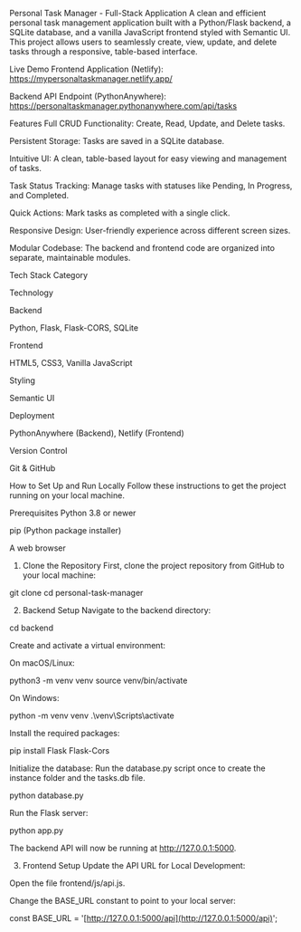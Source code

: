 Personal Task Manager - Full-Stack Application
A clean and efficient personal task management application built with a Python/Flask backend, a SQLite database, and a vanilla JavaScript frontend styled with Semantic UI. This project allows users to seamlessly create, view, update, and delete tasks through a responsive, table-based interface.

Live Demo
Frontend Application (Netlify): https://mypersonaltaskmanager.netlify.app/

Backend API Endpoint (PythonAnywhere): https://personaltaskmanager.pythonanywhere.com/api/tasks

Features
Full CRUD Functionality: Create, Read, Update, and Delete tasks.

Persistent Storage: Tasks are saved in a SQLite database.

Intuitive UI: A clean, table-based layout for easy viewing and management of tasks.

Task Status Tracking: Manage tasks with statuses like Pending, In Progress, and Completed.

Quick Actions: Mark tasks as completed with a single click.

Responsive Design: User-friendly experience across different screen sizes.

Modular Codebase: The backend and frontend code are organized into separate, maintainable modules.

Tech Stack
Category

Technology

Backend

Python, Flask, Flask-CORS, SQLite

Frontend

HTML5, CSS3, Vanilla JavaScript

Styling

Semantic UI

Deployment

PythonAnywhere (Backend), Netlify (Frontend)

Version Control

Git & GitHub

How to Set Up and Run Locally
Follow these instructions to get the project running on your local machine.

Prerequisites
Python 3.8 or newer

pip (Python package installer)

A web browser

1. Clone the Repository
   First, clone the project repository from GitHub to your local machine:

git clone <your-github-repository-url>
cd personal-task-manager

2. Backend Setup
   Navigate to the backend directory:

cd backend

Create and activate a virtual environment:

On macOS/Linux:

python3 -m venv venv
source venv/bin/activate

On Windows:

python -m venv venv
.\venv\Scripts\activate

Install the required packages:

pip install Flask Flask-Cors

Initialize the database:
Run the database.py script once to create the instance folder and the tasks.db file.

python database.py

Run the Flask server:

python app.py

The backend API will now be running at http://127.0.0.1:5000.

3. Frontend Setup
   Update the API URL for Local Development:

Open the file frontend/js/api.js.

Change the BASE_URL constant to point to your local server:

const BASE_URL = '[http://127.0.0.1:5000/api](http://127.0.0.1:5000/api)';
